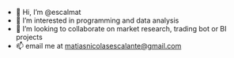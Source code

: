 - 👋 Hi, I’m @escalmat
- 👀 I’m interested in programming and data analysis 
- 💞️ I’m looking to collaborate on market research, trading bot or BI projects
- 📫 email me at matiasnicolasescalante@gmail.com

<!---
escalmat/escalmat is a ✨ special ✨ repository because its `README.md` (this file) appears on your GitHub profile.
You can click the Preview link to take a look at your changes.
--->
